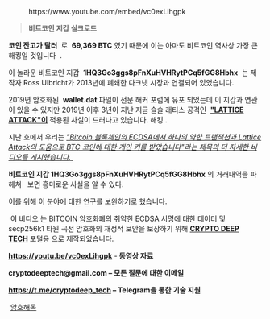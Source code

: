 <!-- wp:embed {"url":"https://www.youtube.com/embed/vc0exLihgpk","type":"rich","providerNameSlug":"вставить-обработчик","responsive":true,"className":"wp-embed-aspect-4-3 wp-has-aspect-ratio"} -->
<figure class="wp-block-embed is-type-rich is-provider-вставить-обработчик wp-block-embed-вставить-обработчик wp-embed-aspect-4-3 wp-has-aspect-ratio"><div class="wp-block-embed__wrapper">
https://www.youtube.com/embed/vc0exLihgpk
</div></figure>
<!-- /wp:embed -->

<!-- wp:quote -->
<blockquote class="wp-block-quote"><!-- wp:paragraph -->
<p><strong>비트코인 지갑 실크로드</strong></p>
<!-- /wp:paragraph --></blockquote>
<!-- /wp:quote -->

<!-- wp:paragraph -->
<p><strong>코인 잔고가 달러</strong>&nbsp;&nbsp;로&nbsp;&nbsp;<strong>69,369 BTC</strong>&nbsp;였기 때문에 이는 아마도 비트코인 ​​역사상 가장 큰 해킹일 것입니다&nbsp;&nbsp;.<strong></strong></p>
<!-- /wp:paragraph -->

<!-- wp:paragraph -->
<p>이 놀라운 비트코인 ​​지갑&nbsp;&nbsp;<strong>1HQ3Go3ggs8pFnXuHVHRytPCq5fGG8Hbhx</strong>&nbsp;&nbsp;는 제작자 Ross Ulbricht가 2013년에 폐쇄한 다크넷 시장과 연결되어 있었습니다.</p>
<!-- /wp:paragraph -->

<!-- wp:paragraph -->
<p>2019년 암호화된&nbsp;&nbsp;<strong>wallet.dat</strong>&nbsp;파일이 전문 해커 포럼에 유포 되었는데 이 지갑과 연관이 있을 수 있지만 2019년 이후 3년이 지난 지금 슬슬 래티스 공격인&nbsp;&nbsp;<strong><a href="https://www.youtube.com/watch?v=YP4Xj6gUcf4" target="_blank" rel="noreferrer noopener">"LATTICE ATTACK"이</a></strong>&nbsp;적용된 사실이 드러나고 있습니다. 해킹 .</p>
<!-- /wp:paragraph -->

<!-- wp:paragraph -->
<p>지난 호에서 우리는&nbsp;<em><a href="https://cryptodeep.ru/lattice-attack/" target="_blank" rel="noreferrer noopener">"Bitcoin 블록체인의 ECDSA에서 하나의 약한 트랜잭션과 Lattice Attack의 도움으로 BTC 코인에 대한 개인 키를 받았습니다"라는 제목의 더 자세한 비디오를 게시했습니다.</a></em><a href="https://www.youtube.com/watch?v=YP4Xj6gUcf4" target="_blank" rel="noreferrer noopener">&nbsp;</a><em><a href="https://cryptodeep.ru/lattice-attack/" target="_blank" rel="noreferrer noopener"></a></em></p>
<!-- /wp:paragraph -->

<!-- wp:paragraph -->
<p><strong>비트코인 지갑 1HQ3Go3ggs8pFnXuHVHRytPCq5fGG8Hbhx</strong>&nbsp;의 거래내역을 파헤쳐&nbsp;&nbsp;&nbsp;보면 흥미로운 사실을 알 수 있다.</p>
<!-- /wp:paragraph -->

<!-- wp:paragraph -->
<p>이를 위해 이 분야에 대한 연구를 보완하기로 했습니다.</p>
<!-- /wp:paragraph -->

<!-- wp:paragraph -->
<p>&nbsp;이 비디오 는 BITCOIN 암호화폐의 취약한 ECDSA 서명에 대한 데이터 및 secp256k1 타원 곡선 암호화의 재정적 보안을 보장하기 위해&nbsp;<strong><a href="https://github.com/demining?tab=repositories" target="_blank" rel="noreferrer noopener">CRYPTO DEEP TECH</a></strong>&nbsp;포털용 으로 제작되었습니다.&nbsp;</p>
<!-- /wp:paragraph -->

<!-- wp:paragraph -->
<p><strong><a href="https://youtu.be/vc0exLihgpk" target="_blank" rel="noreferrer noopener">https://youtu.be/vc0exLihgpk</a></strong>&nbsp;-<strong>&nbsp;동영상 자료</strong></p>
<!-- /wp:paragraph -->

<!-- wp:paragraph -->
<p><strong>cryptodeeptech@gmail.com – 모든 질문에 대한 이메일</strong></p>
<!-- /wp:paragraph -->

<!-- wp:paragraph -->
<p><strong><a href="https://t.me/cryptodeep_tech" target="_blank" rel="noreferrer noopener">https://t.me/cryptodeep_tech</a>&nbsp;– Telegram을 통한 기술 지원</strong></p>
<!-- /wp:paragraph -->

<!-- wp:paragraph -->
<p>&nbsp;<a href="https://cryptodeep.ru/category/%d0%ba%d1%80%d0%b8%d0%bf%d1%82%d0%be%d0%b0%d0%bd%d0%b0%d0%bb%d0%b8%d0%b7/">암호해독</a></p>
<!-- /wp:paragraph -->
